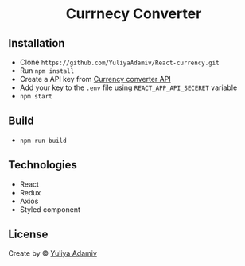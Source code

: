 <h1 align="center">
  	Currnecy Converter
</h1>

## Installation

* Clone  `https://github.com/YuliyaAdamiv/React-currency.git`
* Run `npm install` 
* Create a API key from <a href="https://www.currencyconverterapi.com/"> Currency converter API </a>
* Add your key to the `.env` file using `REACT_APP_API_SECERET` variable
* `npm start`


## Build
* `npm run build`

## Technologies
* React 
* Redux
* Axios
* Styled component


## License
Create by  © [Yuliya Adamiv](https://github.com/YuliyaAdamiv)
